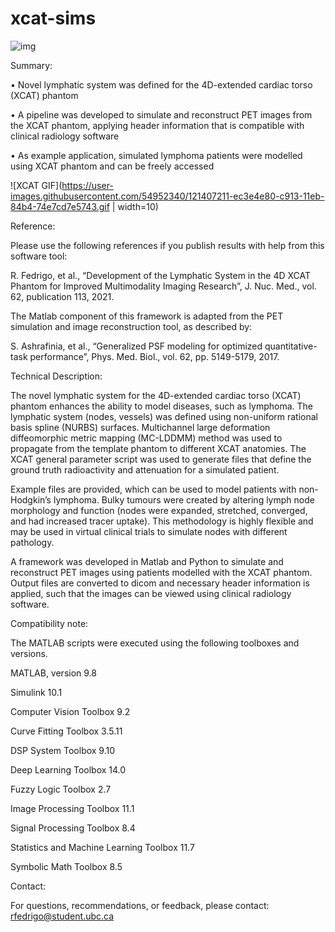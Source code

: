 # xcat-sims

![img](https://user-images.githubusercontent.com/54952340/121406995-b00aee00-c913-11eb-9b93-c6782fcb61f6.png)

Summary:

•	Novel lymphatic system was defined for the 4D-extended cardiac torso (XCAT) phantom

•	A pipeline was developed to simulate and reconstruct PET images from the XCAT phantom, applying header information that is compatible with clinical radiology software

•	As example application, simulated lymphoma patients were modelled using XCAT phantom and can be freely accessed

![XCAT GIF](https://user-images.githubusercontent.com/54952340/121407211-ec3e4e80-c913-11eb-84b4-74e7cd7e5743.gif | width=10)

Reference:

Please use the following references if you publish results with help from this software tool:

R. Fedrigo, et al., “Development of the Lymphatic System in the 4D XCAT Phantom for Improved Multimodality Imaging Research”, J. Nuc. Med., vol. 62, publication 113, 2021.

The Matlab component of this framework is adapted from the PET simulation and image reconstruction tool, as described by:

S. Ashrafinia, et al., “Generalized PSF modeling for optimized quantitative-task performance”, Phys. Med. Biol., vol. 62, pp. 5149-5179, 2017.

Technical Description:

The novel lymphatic system for the 4D-extended cardiac torso (XCAT) phantom enhances the ability to model diseases, such as lymphoma. The lymphatic system (nodes, vessels) was defined using non-uniform rational basis spline (NURBS) surfaces. Multichannel large deformation diffeomorphic metric mapping (MC-LDDMM) method was used to propagate from the template phantom to different XCAT anatomies. The XCAT general parameter script was used to generate files that define the ground truth radioactivity and attenuation for a simulated patient.

Example files are provided, which can be used to model patients with non-Hodgkin’s lymphoma.  Bulky tumours were created by altering lymph node morphology and function (nodes were expanded, stretched, converged, and had increased tracer uptake). This methodology is highly flexible and may be used in virtual clinical trials to simulate nodes with different pathology.

A framework was developed in Matlab and Python to simulate and reconstruct PET images using patients modelled with the XCAT phantom. Output files are converted to dicom and necessary header information is applied, such that the images can be viewed using clinical radiology software.

Compatibility note:

The MATLAB scripts were executed using the following toolboxes and versions.

MATLAB, version                           9.8

Simulink                                  10.1

Computer Vision Toolbox                   9.2 

Curve Fitting Toolbox                     3.5.11

DSP System Toolbox                        9.10

Deep Learning Toolbox                     14.0

Fuzzy Logic Toolbox                       2.7

Image Processing Toolbox                  11.1

Signal Processing Toolbox                 8.4

Statistics and Machine Learning Toolbox   11.7

Symbolic Math Toolbox                     8.5

Contact:

For questions, recommendations, or feedback, please contact: rfedrigo@student.ubc.ca
